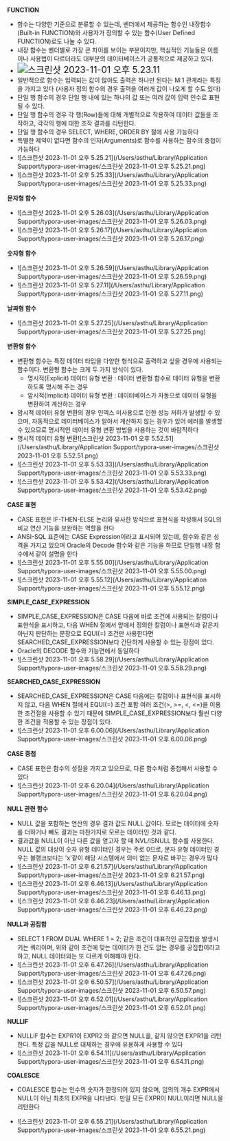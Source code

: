 **FUNCTION**

- 함수는 다양한 기준으로 분류할 수 있는데, 벤더에서 제공하는 함수인 내장함수(Built-in FUNCTION)와 사용자가 정의할 수 있는 함수(User Defined FUNCTION)로도 나눌 수 있다.
- 내장 함수는 벤더별로 가장 큰 차이를 보이는 부분이지만, 핵심적인 기능들은 이름이나 사용법이 다르더라도 대부분의 데이터베이스가 공통적으로 제공하고 있다.
- <img src="/Users/asthu/Library/Application Support/typora-user-images/스크린샷 2023-11-01 오후 5.23.11.png" alt="스크린샷 2023-11-01 오후 5.23.11" style="zoom:150%;" />
- 일반적으로 함수는 입력되는 값이 많아도 출력은 하나만 된다는 M:1 관계라는 특징을 가지고 있다 (사용자 정의 함수의 경우 출력을 여러개 값이 나오게 할 수도 있다)
- 단일 행 함수의 경우 단일 행 내에 있는 하나의 값 또는 여러 값이 입력 인수로 표현될 수 있다.
- 단일 행 함수의 경우 각 행(Row)들에 대해 개별적으로 작용하여 데이터 값들을 조작하고, 각각의 행에 대한 조작 결과를 리턴한다.
- 단일 행 함수의 경우 SELECT, WHERE, ORDER BY 절에 사용 가능하다
- 특별한 제약이 없다면 함수의 인자(Arguments)로 함수를 사용하는 함수의 중첩이 가능하다
- ![스크린샷 2023-11-01 오후 5.25.21](/Users/asthu/Library/Application Support/typora-user-images/스크린샷 2023-11-01 오후 5.25.21.png)
- ![스크린샷 2023-11-01 오후 5.25.33](/Users/asthu/Library/Application Support/typora-user-images/스크린샷 2023-11-01 오후 5.25.33.png)

**문자형 함수**

- ![스크린샷 2023-11-01 오후 5.26.03](/Users/asthu/Library/Application Support/typora-user-images/스크린샷 2023-11-01 오후 5.26.03.png)
- ![스크린샷 2023-11-01 오후 5.26.17](/Users/asthu/Library/Application Support/typora-user-images/스크린샷 2023-11-01 오후 5.26.17.png)

**숫자형 함수**

- ![스크린샷 2023-11-01 오후 5.26.59](/Users/asthu/Library/Application Support/typora-user-images/스크린샷 2023-11-01 오후 5.26.59.png)
- ![스크린샷 2023-11-01 오후 5.27.11](/Users/asthu/Library/Application Support/typora-user-images/스크린샷 2023-11-01 오후 5.27.11.png)

**날짜형 함수**

- ![스크린샷 2023-11-01 오후 5.27.25](/Users/asthu/Library/Application Support/typora-user-images/스크린샷 2023-11-01 오후 5.27.25.png)

**변환형 함수**

- 변환형 함수는 특정 데이터 타입을 다양한 형식으로 출력하고 싶을 경우에 사용되는 함수이다. 변환형 함수는 크게 두 가지 방식이 있다.
  - 명시적(Explicit) 데이터 유형 변환 : 데이터 변환형 함수로 데이터 유형을 변환하도록 명시해 주는 경우
  - 암시적(Implicit) 데이터 유형 변환 : 데이터베이스가 자동으로 데이터 유형을 변환하여 계산하는 경우
- 암시적 데이터 유형 변환의 경우 인덱스 미사용으로 인한 성능 저하가 발생할 수 있으며, 자동적으로 데이터베이스가 알아서 계산하지 않는 경우가 있어 에러를 발생할 수 있으므로 명시적인 데이터 유형 변환 방법을 사용하는 것이 바람직하다
- 명시적 데이터 유형 변환![스크린샷 2023-11-01 오후 5.52.51](/Users/asthu/Library/Application Support/typora-user-images/스크린샷 2023-11-01 오후 5.52.51.png)
- ![스크린샷 2023-11-01 오후 5.53.33](/Users/asthu/Library/Application Support/typora-user-images/스크린샷 2023-11-01 오후 5.53.33.png)
- ![스크린샷 2023-11-01 오후 5.53.42](/Users/asthu/Library/Application Support/typora-user-images/스크린샷 2023-11-01 오후 5.53.42.png)

**CASE 표현**

- CASE 표현은 IF-THEN-ELSE 논리와 유사한 방식으로 표현식을 작성해서 SQL의 비교 연산 기능을 보완하는 역할을 한다
- ANSI-SQL 표준에는 CASE Expression이라고 표시되어 있는데, 함수와 같은 성격을 가지고 있으며 Oracle의 Decode 함수와 같은 기능을 하므로 단일행 내장 함수에서 같이 설명을 한다
- ![스크린샷 2023-11-01 오후 5.55.00](/Users/asthu/Library/Application Support/typora-user-images/스크린샷 2023-11-01 오후 5.55.00.png)
- ![스크린샷 2023-11-01 오후 5.55.12](/Users/asthu/Library/Application Support/typora-user-images/스크린샷 2023-11-01 오후 5.55.12.png)

**SIMPLE_CASE_EXPRESSION**

- SIMPLE_CASE_EXPRESSION은 CASE 다음에 바로 조건에 사용되는 칼럼이나 표현식을 표시하고, 다음 WHEN 절에서 앞에서 정의한 칼럼이나 표현식과 같은지 아닌지 판단하는 문장으로 EQUI(=) 조건만 사용한다면 SEARCHED_CASE_EXPRESSION보다 간단하게 사용할 수 있는 장점이 있다.
- Oracle의 DECODE 함수와 기능면에서 동일하다
- ![스크린샷 2023-11-01 오후 5.58.29](/Users/asthu/Library/Application Support/typora-user-images/스크린샷 2023-11-01 오후 5.58.29.png)

**SEARCHED_CASE_EXPRESSION**

- SEARCHED_CASE_EXPRESSION은 CASE 다음에는 칼럼이나 표현식을 표시하지 않고, 다음 WHEN 절에서 EQUI(=) 조건 포함 여러 조건(>, >=, <, <=)을 이용한 조건절을 사용할 수 있기 때문에 SIMPLE_CASE_EXPRESSION보다 훨씬 다양한 조건을 적용할 수 있는 장점이 있다.
- ![스크린샷 2023-11-01 오후 6.00.06](/Users/asthu/Library/Application Support/typora-user-images/스크린샷 2023-11-01 오후 6.00.06.png)

**CASE 중첩**

- CASE 표현은 함수의 성질을 가지고 있으므로, 다른 함수처럼 중첩해서 사용할 수 있다
- ![스크린샷 2023-11-01 오후 6.20.04](/Users/asthu/Library/Application Support/typora-user-images/스크린샷 2023-11-01 오후 6.20.04.png)

**NULL 관련 함수**

- NULL 값을 포함하는 연산의 경우 결과 값도 NULL 값이다. 모르는 데이터에 숫자를 더하거나 빼도 결과는 마찬가지로 모르는 데이터인 것과 같다.
- 결과값을 NULL이 아닌 다른 값을 얻고자 할 때 NVL/ISNULL 함수를 사용한다. NULL 값의 대상이 숫자 유형 데이터인 경우는 주로 0으로, 문자 유형 데이터인 경우는 블랭크보다는 'x'같이 해당 시스템에서 의미 없는 문자로 바꾸는 경우가 많다
- ![스크린샷 2023-11-01 오후 6.21.57](/Users/asthu/Library/Application Support/typora-user-images/스크린샷 2023-11-01 오후 6.21.57.png)
- ![스크린샷 2023-11-01 오후 6.46.13](/Users/asthu/Library/Application Support/typora-user-images/스크린샷 2023-11-01 오후 6.46.13.png)
- ![스크린샷 2023-11-01 오후 6.46.23](/Users/asthu/Library/Application Support/typora-user-images/스크린샷 2023-11-01 오후 6.46.23.png)

**NULL과 공집합**

- SELECT 1 FROM DUAL WHERE 1 = 2; 같은 조건이 대표적인 공집합을 발생시키는 쿼리이며, 위와 같이 조건에 맞는 데이터가 한 건도 없는 경우를 공집합이라고 하고, NULL 데이터와는 또 다르게 이해해야 한다.
- ![스크린샷 2023-11-01 오후 6.47.26](/Users/asthu/Library/Application Support/typora-user-images/스크린샷 2023-11-01 오후 6.47.26.png)
- ![스크린샷 2023-11-01 오후 6.50.57](/Users/asthu/Library/Application Support/typora-user-images/스크린샷 2023-11-01 오후 6.50.57.png)
- ![스크린샷 2023-11-01 오후 6.52.01](/Users/asthu/Library/Application Support/typora-user-images/스크린샷 2023-11-01 오후 6.52.01.png)

**NULLIF**

- NULLIF 함수는 EXPR1이 EXPR2 와 같으면 NULL을, 같지 않으면 EXPR1을 리턴한다. 특정 값을 NULL로 대체하는 경우에 유용하게 사용할 수 있다
- ![스크린샷 2023-11-01 오후 6.54.11](/Users/asthu/Library/Application Support/typora-user-images/스크린샷 2023-11-01 오후 6.54.11.png)

**COALESCE**

- COALESCE 함수는 인수의 숫자가 한정되어 있지 않으며, 임의의 개수 EXPR에서 NULL이 아닌 최초의 EXPR을 나타낸다. 만일 모든 EXPR이 NULL이라면 NULL을 리턴한다

- ![스크린샷 2023-11-01 오후 6.55.21](/Users/asthu/Library/Application Support/typora-user-images/스크린샷 2023-11-01 오후 6.55.21.png)

  



